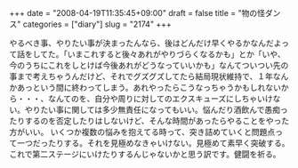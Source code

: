 +++
date = "2008-04-19T11:35:45+09:00"
draft = false
title = "物の怪ダンス"
categories = ["diary"]
slug = "2174"
+++

やるべき事、やりたい事が決まったんなら、後はどんだけ早くやるかなんだよって話をしてた。「いまこれすると後々あれがやりづらくなるかも」とか「いや、今のうちにこれをしとけば今後あれがどうなっていいかも」なんてついつい先の事まで考えちゃうんだけど、それでグズグズしてたら結局現状維持で、１年なんかあっという間に終わってしまう。あれやったらこうなっちゃうかもしれないから・・・、なんてのを、自分や周りに対してのエクスキューズにしちゃいけない。やりたい事に関しては多少無責任になってもいい。悩んだり酒飲んで愚痴ったりするのを否定したりはしないけど、そんな時間があったらやることをやった方がいい。
いくつか複数の悩みを抱えてる時って、突き詰めていくと問題点って一つだったりする。それを見極めなきゃいけない。見極めて素早く突破する。これで第二ステージにいけたりするんじゃないかと思う訳です。健闘を祈る。

